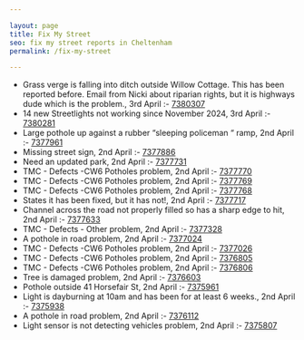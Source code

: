```yaml
---

layout: page
title: Fix My Street
seo: fix my street reports in Cheltenham
permalink: /fix-my-street

---
```


<!-- fix_marker starts -->

- Grass verge is falling into ditch outside Willow Cottage. This has been reported before. Email from Nicki about riparian rights, but it is highways dude which is the problem., 3rd April :- [7380307](https://www.fixmystreet.com/report/7380307)
- 14 new Streetlights not working since November 2024, 3rd April :- [7380281](https://www.fixmystreet.com/report/7380281)
- Large pothole up against a rubber “sleeping policeman “ ramp, 2nd April :- [7377961](https://www.fixmystreet.com/report/7377961)
- Missing street sign, 2nd April :- [7377886](https://www.fixmystreet.com/report/7377886)
- Need an updated park, 2nd April :- [7377731](https://www.fixmystreet.com/report/7377731)
- TMC - Defects -CW6 Potholes  problem, 2nd April :- [7377770](https://www.fixmystreet.com/report/7377770)
- TMC - Defects -CW6 Potholes  problem, 2nd April :- [7377769](https://www.fixmystreet.com/report/7377769)
- TMC - Defects -CW6 Potholes  problem, 2nd April :- [7377768](https://www.fixmystreet.com/report/7377768)
- States it has been fixed, but it has not!, 2nd April :- [7377717](https://www.fixmystreet.com/report/7377717)
- Channel across the road not properly filled so has a sharp edge to hit, 2nd April :- [7377633](https://www.fixmystreet.com/report/7377633)
- TMC - Defects - Other problem, 2nd April :- [7377328](https://www.fixmystreet.com/report/7377328)
- A pothole in road problem, 2nd April :- [7377024](https://www.fixmystreet.com/report/7377024)
- TMC - Defects -CW6 Potholes  problem, 2nd April :- [7377026](https://www.fixmystreet.com/report/7377026)
- TMC - Defects -CW6 Potholes  problem, 2nd April :- [7376805](https://www.fixmystreet.com/report/7376805)
- TMC - Defects -CW6 Potholes  problem, 2nd April :- [7376806](https://www.fixmystreet.com/report/7376806)
- Tree is damaged problem, 2nd April :- [7376603](https://www.fixmystreet.com/report/7376603)
- Pothole outside 41 Horsefair St, 2nd April :- [7375961](https://www.fixmystreet.com/report/7375961)
- Light is dayburning at 10am and has been for at least 6 weeks., 2nd April :- [7375938](https://www.fixmystreet.com/report/7375938)
- A pothole in road problem, 2nd April :- [7376112](https://www.fixmystreet.com/report/7376112)
- Light sensor is not detecting vehicles problem, 2nd April :- [7375807](https://www.fixmystreet.com/report/7375807)

<!-- fix_marker ends -->